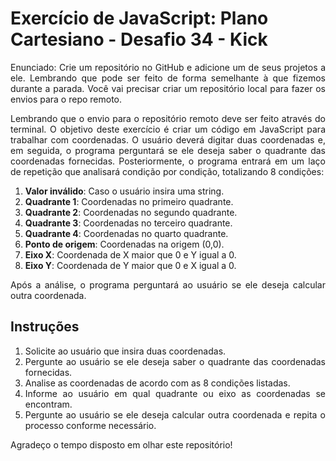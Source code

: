 # Exercício de JavaScript: Plano Cartesiano - Desafio 34 - Kick

<div style="text-align: justify;">
  
Enunciado: Crie um repositório no GitHub e adicione um de seus projetos a ele. Lembrando que pode ser feito de forma semelhante à que fizemos durante a parada.
Você vai precisar criar um repositório local para fazer os envios para o repo remoto.

Lembrando que o envio para o repositório remoto deve ser feito através do terminal.
O objetivo deste exercício é criar um código em JavaScript para trabalhar com coordenadas. O usuário deverá digitar duas coordenadas e, em seguida, o programa perguntará se ele deseja saber o quadrante das coordenadas fornecidas. 
Posteriormente, o programa entrará em um laço de repetição que analisará condição por condição, totalizando 8 condições:

<P>

1. **Valor inválido**: Caso o usuário insira uma string.
2. **Quadrante 1**: Coordenadas no primeiro quadrante.
3. **Quadrante 2**: Coordenadas no segundo quadrante.
4. **Quadrante 3**: Coordenadas no terceiro quadrante.
5. **Quadrante 4**: Coordenadas no quarto quadrante.
6. **Ponto de origem**: Coordenadas na origem (0,0).
7. **Eixo X**: Coordenada de X maior que 0 e Y igual a 0.
8. **Eixo Y**: Coordenada de Y maior que 0 e X igual a 0.

Após a análise, o programa perguntará ao usuário se ele deseja calcular outra coordenada.

## Instruções

1. Solicite ao usuário que insira duas coordenadas.
2. Pergunte ao usuário se ele deseja saber o quadrante das coordenadas fornecidas.
3. Analise as coordenadas de acordo com as 8 condições listadas.
4. Informe ao usuário em qual quadrante ou eixo as coordenadas se encontram.
5. Pergunte ao usuário se ele deseja calcular outra coordenada e repita o processo conforme necessário.

Agradeço o tempo disposto em olhar este repositório!
</div>
